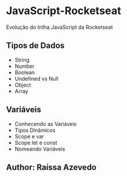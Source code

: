 # JavaScript-Rocketseat
Evolução do trilha JavaScript da Rocketseat

## Tipos de Dados
- String
- Number
- Boolean
- Undefined vs Null
- Object
- Array

## Variáveis
- Conhecendo as Variáveis
- Tipos Dinâmicos
- Scope e var
- Scope let e const
- Nomeando Variáveis


## Author: Raíssa Azevedo



